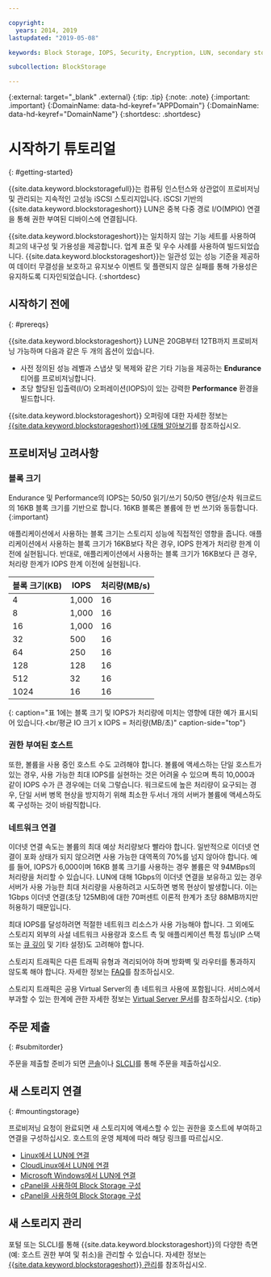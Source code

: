 ```yaml
---

copyright:
  years: 2014, 2019
lastupdated: "2019-05-08"

keywords: Block Storage, IOPS, Security, Encryption, LUN, secondary storage, mount storage, provision storage, ISCSI, MPIO, redundant

subcollection: BlockStorage

---
```

{:external: target="_blank" .external}
{:tip: .tip}
{:note: .note}
{:important: .important}
{:DomainName: data-hd-keyref="APPDomain"}
{:DomainName: data-hd-keyref="DomainName"}
{:shortdesc: .shortdesc}

# 시작하기 튜토리얼
{: #getting-started}

{{site.data.keyword.blockstoragefull}}는 컴퓨팅 인스턴스와 상관없이 프로비저닝 및 관리되는 지속적인 고성능 iSCSI 스토리지입니다. iSCSI 기반의 {{site.data.keyword.blockstorageshort}} LUN은 중복 다중 경로 I/O(MPIO) 연결을 통해 권한 부여된 디바이스에 연결됩니다.

{{site.data.keyword.blockstorageshort}}는 일치하지 않는 기능 세트를 사용하여 최고의 내구성 및 가용성을 제공합니다. 업계 표준 및 우수 사례를 사용하여 빌드되었습니다. {{site.data.keyword.blockstorageshort}}는 일관성 있는 성능 기준을 제공하여 데이터 무결성을 보호하고 유지보수 이벤트 및 플랜되지 않은 실패를 통해 가용성은 유지하도록 디자인되었습니다.
{:shortdesc}

## 시작하기 전에
{: #prereqs}

{{site.data.keyword.blockstorageshort}} LUN은 20GB부터 12TB까지 프로비저닝 가능하며 다음과 같은 두 개의 옵션이 있습니다. <br/>
- 사전 정의된 성능 레벨과 스냅샷 및 복제와 같은 기타 기능을 제공하는 **Endurance** 티어를 프로비저닝합니다.
- 초당 할당된 입출력(I/O) 오퍼레이션(IOPS)이 있는 강력한 **Performance** 환경을 빌드합니다.

{{site.data.keyword.blockstorageshort}} 오퍼링에 대한 자세한 정보는 [{{site.data.keyword.blockstorageshort}}에 대해 알아보기](/docs/infrastructure/BlockStorage?topic=BlockStorage-About)를 참조하십시오.

## 프로비저닝 고려사항

### 블록 크기

Endurance 및 Performance의 IOPS는 50/50 읽기/쓰기 50/50 랜덤/순차 워크로드의 16KB 블록 크기를 기반으로 합니다. 16KB 블록은 볼륨에 한 번 쓰기와 동등합니다.
{:important}

애플리케이션에서 사용하는 블록 크기는 스토리지 성능에 직접적인 영향을 줍니다. 애플리케이션에서 사용하는 블록 크기가 16KB보다 작은 경우, IOPS 한계가 처리량 한계 이전에 실현됩니다. 반대로, 애플리케이션에서 사용하는 블록 크기가 16KB보다 큰 경우, 처리량 한계가 IOPS 한계 이전에 실현됩니다.

|블록 크기(KB) |IOPS |처리량(MB/s) |
|-----|-----|-----|
|4 |1,000 |16 |
|8 |1,000 |16 |
|16 |1,000 |16 |
|32 |500 |16 |
|64 |250 |16 |
|128 |128 |16 |
|512 |32 |16 |
|1024 |16 |16 |
{: caption="표 1에는 블록 크기 및 IOPS가 처리량에 미치는 영향에 대한 예가 표시되어 있습니다.<br/평균 IO 크기 x IOPS = 처리량(MB/초)" caption-side="top"}

### 권한 부여된 호스트

또한, 볼륨을 사용 중인 호스트 수도 고려해야 합니다. 볼륨에 액세스하는 단일 호스트가 있는 경우, 사용 가능한 최대 IOPS를 실현하는 것은 어려울 수 있으며 특히 10,000과 같이 IOPS 수가 큰 경우에는 더욱 그렇습니다. 워크로드에 높은 처리량이 요구되는 경우, 단일 서버 병목 현상을 방지하기 위해 최소한 두서너 개의 서버가 볼륨에 액세스하도록 구성하는 것이 바람직합니다.

### 네트워크 연결

이더넷 연결 속도는 볼륨의 최대 예상 처리량보다 빨라야 합니다. 일반적으로 이더넷 연결이 포화 상태가 되지 않으려면 사용 가능한 대역폭의 70%를 넘지 않아야 합니다. 예를 들어, IOPS가 6,000이며 16KB 블록 크기를 사용하는 경우 볼륨은 약 94MBps의 처리량을 처리할 수 있습니다. LUN에 대해 1Gbps의 이더넷 연결을 보유하고 있는 경우 서버가 사용 가능한 최대 처리량을 사용하려고 시도하면 병목 현상이 발생합니다. 이는 1Gbps 이더넷 연결(초당 125MB)에 대한 70퍼센트 이론적 한계가 초당 88MB까지만 허용하기 때문입니다.

최대 IOPS를 달성하려면 적절한 네트워크 리소스가 사용 가능해야 합니다. 그 외에도 스토리지 외부의 사설 네트워크 사용량과 호스트 측 및 애플리케이션 특정 튜닝(IP 스택 또는 [큐 깊이](/docs/infrastructure/BlockStorage?topic=BlockStorage-hostqueuesettings) 및 기타 설정)도 고려해야 합니다.

스토리지 트래픽은 다른 트래픽 유형과 격리되어야 하며 방화벽 및 라우터를 통과하지 않도록 해야 합니다. 자세한 정보는 [FAQ](/docs/BlockStorage?topic=block-storage-faqs#isolatedstoragetraffic)를 참조하십시오.

스토리지 트래픽은 공용 Virtual Server의 총 네트워크 사용에 포함됩니다. 서비스에서 부과할 수 있는 한계에 관한 자세한 정보는 [Virtual Server 문서](/docs/vsi?topic=virtual-servers-about-public-virtual-servers#about-public-virtual-servers)를 참조하십시오.
{:tip}

## 주문 제출
{: #submitorder}

주문을 제출할 준비가 되면 [콘솔](/docs/infrastructure/BlockStorage?topic=BlockStorage-orderingthroughConsole)이나 [SLCLI](/docs/infrastructure/BlockStorage?topic=BlockStorage-orderingthroughCLI)를 통해 주문을 제출하십시오.

## 새 스토리지 연결
{: #mountingstorage}

프로비저닝 요청이 완료되면 새 스토리지에 액세스할 수 있는 권한을 호스트에 부여하고 연결을 구성하십시오. 호스트의 운영 체제에 따라 해당 링크를 따르십시오.
- [Linux에서 LUN에 연결](/docs/infrastructure/BlockStorage?topic=BlockStorage-mountingLinux)
- [CloudLinux에서 LUN에 연결](/docs/infrastructure/BlockStorage?topic=BlockStorage-mountingCloudLinux)
- [Microsoft Windows에서 LUN에 연결](/docs/infrastructure/BlockStorage?topic=BlockStorage-mountingWindows)
- [cPanel을 사용하여 Block Storage 구성](/docs/infrastructure/BlockStorage?topic=BlockStorage-cPanelBackups)
- [cPanel을 사용하여 Block Storage 구성](/docs/infrastructure/BlockStorage?topic=BlockStorage-PleskBackups)

## 새 스토리지 관리

포털 또는 SLCLI를 통해 {{site.data.keyword.blockstorageshort}}의 다양한 측면(예: 호스트 권한 부여 및 취소)을 관리할 수 있습니다. 자세한 정보는 [{{site.data.keyword.blockstorageshort}} 관리](/docs/infrastructure/BlockStorage?topic=BlockStorage-managingstorage)를 참조하십시오.
